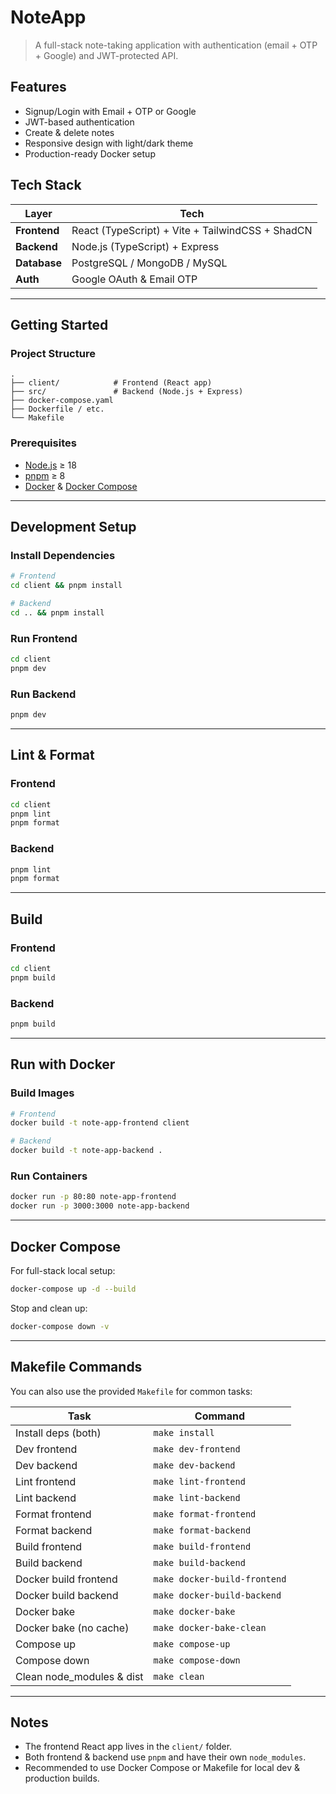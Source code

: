# NoteApp

> A full-stack note-taking application with authentication (email + OTP + Google) and JWT-protected API.

## Features

* Signup/Login with Email + OTP or Google
* JWT-based authentication
* Create & delete notes
* Responsive design with light/dark theme
* Production-ready Docker setup

## Tech Stack

| Layer        | Tech                                             |
| ------------ | ------------------------------------------------ |
| **Frontend** | React (TypeScript) + Vite + TailwindCSS + ShadCN |
| **Backend**  | Node.js (TypeScript) + Express                   |
| **Database** | PostgreSQL / MongoDB / MySQL                     |
| **Auth**     | Google OAuth & Email OTP                         |

---

## Getting Started

### Project Structure

```
.
├── client/            # Frontend (React app)
├── src/               # Backend (Node.js + Express)
├── docker-compose.yaml
├── Dockerfile / etc.
└── Makefile
```

### Prerequisites

* [Node.js](https://nodejs.org/) ≥ 18
* [pnpm](https://pnpm.io/) ≥ 8
* [Docker](https://www.docker.com/) & [Docker Compose](https://docs.docker.com/compose/)

---

## Development Setup

### Install Dependencies

```bash
# Frontend
cd client && pnpm install

# Backend
cd .. && pnpm install
```

### Run Frontend

```bash
cd client
pnpm dev
```

### Run Backend

```bash
pnpm dev
```

---

## Lint & Format

### Frontend

```bash
cd client
pnpm lint
pnpm format
```

### Backend

```bash
pnpm lint
pnpm format
```

---

## Build

### Frontend

```bash
cd client
pnpm build
```

### Backend

```bash
pnpm build
```

---

## Run with Docker

### Build Images

```bash
# Frontend
docker build -t note-app-frontend client

# Backend
docker build -t note-app-backend .
```

### Run Containers

```bash
docker run -p 80:80 note-app-frontend
docker run -p 3000:3000 note-app-backend
```

---

## Docker Compose

For full-stack local setup:

```bash
docker-compose up -d --build
```

Stop and clean up:

```bash
docker-compose down -v
```

---

## Makefile Commands

You can also use the provided `Makefile` for common tasks:

| Task                       | Command                      |
| -------------------------- | ---------------------------- |
| Install deps (both)        | `make install`               |
| Dev frontend               | `make dev-frontend`          |
| Dev backend                | `make dev-backend`           |
| Lint frontend              | `make lint-frontend`         |
| Lint backend               | `make lint-backend`          |
| Format frontend            | `make format-frontend`       |
| Format backend             | `make format-backend`        |
| Build frontend             | `make build-frontend`        |
| Build backend              | `make build-backend`         |
| Docker build frontend      | `make docker-build-frontend` |
| Docker build backend       | `make docker-build-backend`  |
| Docker bake                | `make docker-bake`           |
| Docker bake (no cache)     | `make docker-bake-clean`     |
| Compose up                 | `make compose-up`            |
| Compose down               | `make compose-down`          |
| Clean node\_modules & dist | `make clean`                 |

---

## Notes

* The frontend React app lives in the `client/` folder.
* Both frontend & backend use `pnpm` and have their own `node_modules`.
* Recommended to use Docker Compose or Makefile for local dev & production builds.


